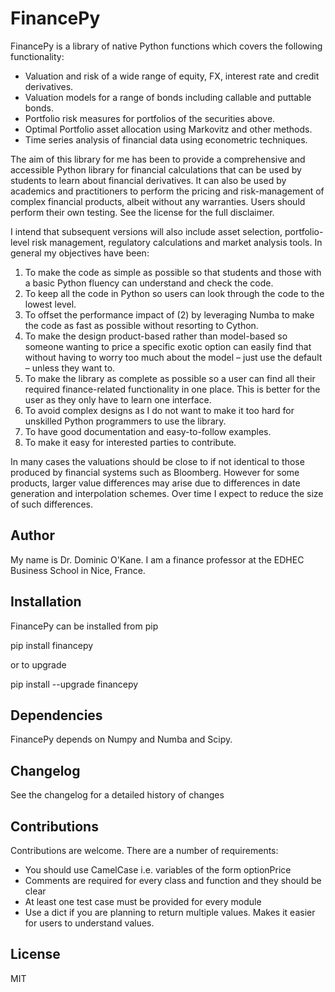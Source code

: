 # FinancePy

FinancePy is a library of native Python functions which covers the following functionality:

* Valuation and risk of a wide range of equity, FX, interest rate and credit derivatives.
* Valuation models for a range of bonds including callable and puttable bonds.
* Portfolio risk measures for portfolios of the securities above.
* Optimal Portfolio asset allocation using Markovitz and other methods.
* Time series analysis of financial data using econometric techniques.

The aim of this library for me has been to provide a comprehensive and accessible Python library for financial calculations that can be used by students to learn about financial derivatives. It can also be used by academics and practitioners to perform the pricing and risk-management of complex financial products, albeit without any warranties. Users should perform their own testing. See the license for the full disclaimer.

I intend that subsequent versions will also include asset selection, portfolio-level risk management, regulatory calculations and market analysis tools. In general my objectives have been:

1. To make the code as simple as possible so that students and those with a basic Python fluency can understand and check the code.
2. To keep all the code in Python so users can look through the code to the lowest level.
3. To offset the performance impact of (2) by leveraging Numba to make the code as fast as possible without resorting to Cython.
4. To make the design product-based rather than model-based so someone wanting to price a specific exotic option can easily find that without having to worry too much about the model – just use the default – unless they want to.
5. To make the library as complete as possible so a user can find all their required finance-related functionality in one place. This is better for the user as they only have to learn one interface.
6. To avoid complex designs as I do not want to make it too hard for unskilled Python programmers to use the library.
7. To have good documentation and easy-to-follow examples.
8. To make it easy for interested parties to contribute.

In many cases the valuations should be close to if not identical to those produced by financial systems such as Bloomberg. However for some products, larger value differences may arise due to differences in date generation and interpolation schemes. Over time I expect to reduce the size of such differences.

## Author

My name is Dr. Dominic O'Kane. I am a finance professor at the EDHEC Business School in Nice, France.

## Installation

FinancePy can be installed from pip

pip install financepy

or to upgrade

pip install --upgrade financepy

## Dependencies

FinancePy depends on Numpy and Numba and Scipy.


## Changelog

See the changelog for a detailed history of changes

## Contributions

Contributions are welcome. There are a number of requirements:

* You should use CamelCase i.e. variables of the form optionPrice
* Comments are required for every class and function and they should be clear
* At least one test case must be provided for every module
* Use a dict if you are planning to return multiple values. Makes it easier for users to understand values.

## License

MIT
